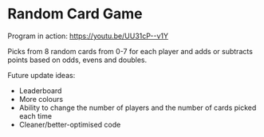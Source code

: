 # Random Card Game

Program in action:
https://youtu.be/UU31cP--v1Y

Picks from 8 random cards from 0-7 for each player and adds or subtracts points based on odds, evens and doubles.

Future update ideas:
 - Leaderboard 
 - More colours
 - Ability to change the number of players and the number of cards picked each time
 - Cleaner/better-optimised code
 
